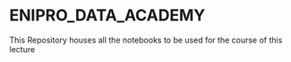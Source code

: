 # ENIPRO_DATA_ACADEMY

This Repository houses all the notebooks to be used for the course of this lecture
